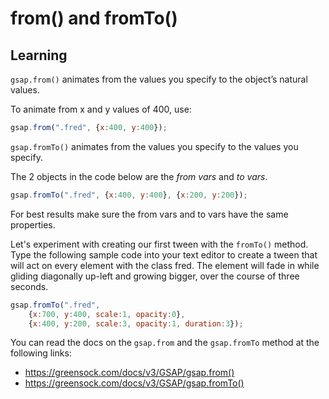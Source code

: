 # from() and fromTo()

## Learning

`gsap.from()` animates from the values you specify to the object’s natural values.

To animate from x and y values of 400, use:

```javascript
gsap.from(".fred", {x:400, y:400});
```
`gsap.fromTo()` animates from the values you specify to the values you specify.

The 2 objects in the code below are the *from vars* and *to vars*.

```javascript
gsap.fromTo(".fred", {x:400, y:400}, {x:200, y:200});
```
For best results make sure the from vars and to vars have the same properties.

Let's experiment with creating our first tween with the `fromTo()` method. Type the following sample code into your text editor to create a tween that will act on every element with the class fred. The element will fade in while gliding diagonally up-left and growing bigger, over the course of three seconds.
```javascript
gsap.fromTo(".fred", 
    {x:700, y:400, scale:1, opacity:0},
	{x:400, y:200, scale:3, opacity:1, duration:3});
```
You can read the docs on the `gsap.from` and the `gsap.fromTo` method at the following links:
- https://greensock.com/docs/v3/GSAP/gsap.from()
- https://greensock.com/docs/v3/GSAP/gsap.fromTo()